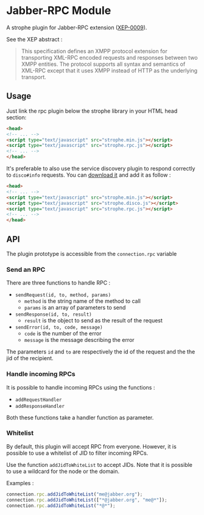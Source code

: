 # Jabber-RPC Module

A strophe plugin for Jabber-RPC extension ([XEP-0009](http://xmpp.org/extensions/xep-0009.html)).

See the XEP abstract :

> This specification defines an XMPP protocol extension for transporting XML-RPC encoded requests and responses between two XMPP entities. The protocol supports all syntax and semantics of XML-RPC except that it uses XMPP instead of HTTP as the underlying transport.

## Usage

Just link the rpc plugin below the strophe library in your HTML head section:

``` html
<head>
<!-- ... -->
<script type="text/javascript" src="strophe.min.js"></script>
<script type="text/javascript" src="strophe.rpc.js"></script>
<!-- ... -->
</head>
```

It's preferable to also use the service discovery plugin to respond correctly to `disco#info` requests. You can [download it](https://github.com/metajack/strophejs-plugins/tree/master/disco) and add it as follow :

``` html
<head>
<!-- ... -->
<script type="text/javascript" src="strophe.min.js"></script>
<script type="text/javascript" src="strophe.disco.js"></script>
<script type="text/javascript" src="strophe.rpc.js"></script>
<!-- ... -->
</head>
```

## API

The plugin prototype is accessible from the `connection.rpc` variable

### Send an RPC

There are three functions to handle RPC :

- `sendRequest(id, to, method, params)`
  - `method` is the string name of the method to call
  - `params` is an array of parameters to send
- `sendResponse(id, to, result)`
  - `result` is the object to send as the result of the request
- `sendError(id, to, code, message)`
  - `code` is the number of the error
  - `message` is the message describing the error

The parameters `id` and `to` are respectively the id of the request and the the jid of the recipient.

### Handle incoming RPCs

It is possible to handle incoming RPCs using the functions :

- `addRequestHandler`
- `addResponseHandler`

Both these functions take a handler function as parameter.

### Whitelist

By default, this plugin will accept RPC from everyone. However, it is possible to use a whitelist of JID to filter incoming RPCs.

Use the function `addJidToWhiteList` to accept JIDs. Note that it is possible to use a wildcard for the node or the domain.

Examples :

```javascript
connection.rpc.addJidToWhiteList("me@jabber.org");
connection.rpc.addJidToWhiteList(["*@jabber.org", "me@*"]);
connection.rpc.addJidToWhiteList("*@*");
```